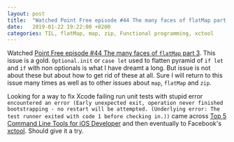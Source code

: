 ```yaml
---
layout: post
title:  "Watched Point Free episode #44 The many faces of flatMap part 3"
date:   2019-01-22 19:22:00 +0200
categories: TIL, flatMap, map, zip, Functional programming, xctool
---
```

Watched [Point Free episode \#44 The many faces of `flatMap` part 3](https://www.pointfree.co/episodes/ep44-the-many-faces-of-flat-map-part-3). This issue is a gold. `Optional.init` or `case let` used to flatten pyramid of `if let` and `if` with non optionals is what I have dreamt a long. But issue is not about these but about how to get rid of these at all. Sure I will return to this issue many times as well as to other issues about `map`, `flatMap` and `zip`.

Looking for a way to fix Xcode failing run unit tests with stupid error `encountered an error (Early unexpected exit, operation never finished bootstrapping - no restart will be attempted. (Underlying error: The test runner exited with code 1 before checking in.))` came across [Top 5 Command Line Tools for iOS Developer](https://shashikantjagtap.net/top-5-command-line-tools-ios-developer/) and then eventually to Facebook's [xctool](https://github.com/facebook/xctool/). Should give it a try.

